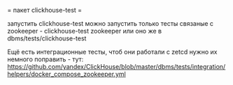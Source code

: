 = пакет clickhouse-test =

запустить clickhouse-test 
можно запустить только тесты связаные с zookeeper  -  clickhouse-test zookeeper
или оно же в dbms/tests/clickhouse-test

Ещё есть интеграционные тесты, чтоб они работали с zetcd нужно их немного поправить - тут: 
https://github.com/yandex/ClickHouse/blob/master/dbms/tests/integration/helpers/docker_compose_zookeeper.yml